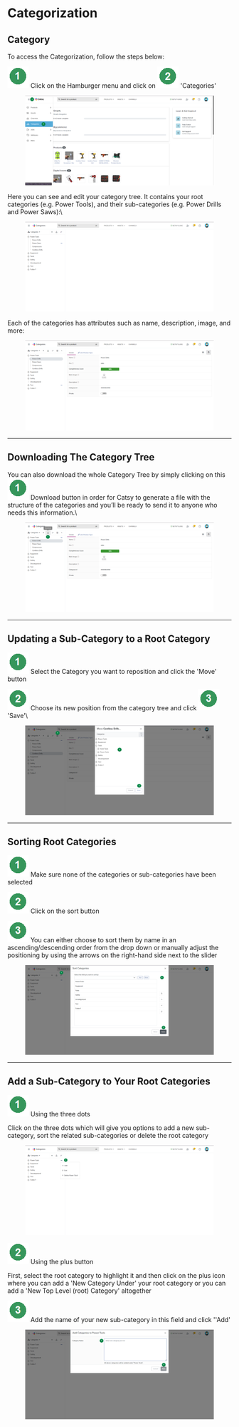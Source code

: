 # Categorization

## Category

To access the Categorization, follow the steps below:



<img src="../.gitbook/assets/image (778).png" alt="" data-size="line"> Click on the Hamburger menu and click on <img src="../.gitbook/assets/image (779).png" alt="" data-size="line"> 'Categories'

<figure><img src="../.gitbook/assets/image (929).png" alt=""><figcaption></figcaption></figure>

Here you can see and edit your category tree. It contains your root categories (e.g. Power Tools), and their sub-categories (e.g. Power Drills and Power Saws):\


<figure><img src="../.gitbook/assets/image (930).png" alt=""><figcaption></figcaption></figure>

Each of the categories has attributes such as name, description, image, and more:

<figure><img src="../.gitbook/assets/image (932).png" alt=""><figcaption></figcaption></figure>

***

## Downloading The Category Tree

You can also download the whole Category Tree by simply clicking on this <img src="../.gitbook/assets/image (780).png" alt="" data-size="line"> Download button in order for Catsy to generate a file with the structure of the categories and you’ll be ready to send it to anyone who needs this information.\


<figure><img src="../.gitbook/assets/image (933).png" alt=""><figcaption></figcaption></figure>

***

## Updating a Sub-Category to a Root Category

<img src="../.gitbook/assets/image (781).png" alt="" data-size="line"> Select the Category you want to reposition and click the 'Move' button

<img src="../.gitbook/assets/image (782).png" alt="" data-size="line"> Choose its new position from the category tree and click <img src="../.gitbook/assets/image (935).png" alt="" data-size="line"> 'Save'\


<figure><img src="../.gitbook/assets/image (934).png" alt=""><figcaption></figcaption></figure>

***

## Sorting Root Categories

<img src="../.gitbook/assets/image (783).png" alt="" data-size="line"> Make sure none of the categories or sub-categories have been selected

<img src="../.gitbook/assets/image (784).png" alt="" data-size="line"> Click on the sort button

<img src="../.gitbook/assets/image (785).png" alt="" data-size="line"> You can either choose to sort them by name in an ascending/descending order from the drop down or manually adjust the positioning by using the arrows on the right-hand side next to the slider

<figure><img src="../.gitbook/assets/image (936).png" alt=""><figcaption></figcaption></figure>

***

## Add a Sub-Category to Your Root Categories

<img src="../.gitbook/assets/image (786).png" alt="" data-size="line"> Using the three dots

Click on the three dots which will give you options to add a new sub-category, sort the related sub-categories or delete the root category

<figure><img src="../.gitbook/assets/image (937).png" alt=""><figcaption></figcaption></figure>

<img src="../.gitbook/assets/image (787).png" alt="" data-size="line"> Using the plus button

First, select the root category to highlight it and then click on the plus icon where you can add a 'New Category Under' your root category or you can add a 'New Top Level (root) Category' altogether

<img src="../.gitbook/assets/image (788).png" alt="" data-size="line"> Add the name of your new sub-category in this field and click ''Add'

<figure><img src="../.gitbook/assets/image (938).png" alt=""><figcaption></figcaption></figure>
